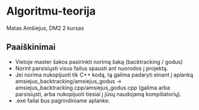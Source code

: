 # Algoritmu-teorija
Matas Amšiejus, DM2 2 kursas
## Paaiškinimai
* Vietoje master šakos pasirinkti norimą šaką (backtracking / godus)
* Norint parsisiųsti visus failus spausti ant nuorodos į projektą.
* Jei norima nukopijuoti tik C++ kodą, tą galima padaryti einant į aplanką amsiejus_backtracking/amsiejus_godus -> amsiejus_backtracking.cpp/amsiejus_godus.cpp (galima arba parsisiųsti, arba nukopijuoti tiesiai į jūsų naudojamą kompiliatorių).
* .exe failai bus pagrindiniame aplanke.
